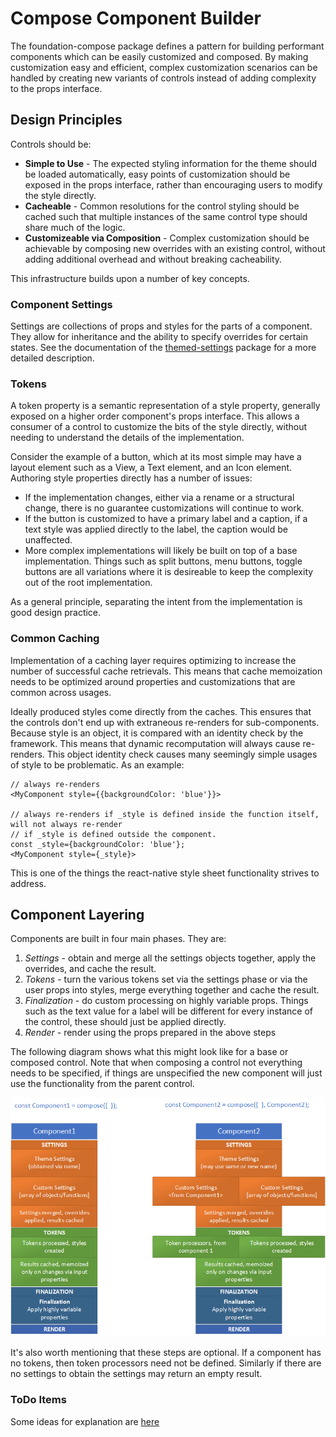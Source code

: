 # Compose Component Builder

The foundation-compose package defines a pattern for building performant components which can be easily customized and composed. By making customization easy and efficient, complex customization scenarios can be handled by creating new variants of controls instead of adding complexity to the props interface.

## Design Principles

Controls should be:

- **Simple to Use** - The expected styling information for the theme should be loaded automatically, easy points of customization should be exposed in the props interface, rather than encouraging users to modify the style directly.
- **Cacheable** - Common resolutions for the control styling should be cached such that multiple instances of the same control type should share much of the logic.
- **Customizeable via Composition** - Complex customization should be achievable by composing new overrides with an existing control, without adding additional overhead and without breaking cacheability.

This infrastructure builds upon a number of key concepts.

### Component Settings

Settings are collections of props and styles for the parts of a component. They allow for inheritance and the ability to specify overrides for certain states. See the documentation of the [themed-settings](../themed-settings/README.md) package for a more detailed description.

### Tokens

A token property is a semantic representation of a style property, generally exposed on a higher order component's props interface. This allows a consumer of a control to customize the bits of the style directly, without needing to understand the details of the implementation.

Consider the example of a button, which at its most simple may have a layout element such as a View, a Text element, and an Icon element. Authoring style properties directly has a number of issues:

- If the implementation changes, either via a rename or a structural change, there is no guarantee customizations will continue to work.
- If the button is customized to have a primary label and a caption, if a text style was applied directly to the label, the caption would be unaffected.
- More complex implementations will likely be built on top of a base implementation. Things such as split buttons, menu buttons, toggle buttons are all variations where it is desireable to keep the complexity out of the root implementation.

As a general principle, separating the intent from the implementation is good design practice.

### Common Caching

Implementation of a caching layer requires optimizing to increase the number of successful cache retrievals. This means that cache memoization needs to be optimized around properties and customizations that are common across usages.

Ideally produced styles come directly from the caches. This ensures that the controls don't end up with extraneous re-renders for sub-components. Because style is an object, it is compared with an identity check by the framework. This means that dynamic recomputation will always cause re-renders. This object identity check causes many seemingly simple usages of style to be problematic. As an example:

    // always re-renders
    <MyComponent style={{backgroundColor: 'blue'}}>

    // always re-renders if _style is defined inside the function itself, will not always re-render
    // if _style is defined outside the component.
    const _style={backgroundColor: 'blue'};
    <MyComponent style={_style}>

This is one of the things the react-native style sheet functionality strives to address.

## Component Layering

Components are built in four main phases. They are:

1. _Settings_ - obtain and merge all the settings objects together, apply the overrides, and cache the result.
1. _Tokens_ - turn the various tokens set via the settings phase or via the user props into styles, merge everything together and cache the result.
1. _Finalization_ - do custom processing on highly variable props. Things such as the text value for a label will be different for every instance of the control, these should just be applied directly.
1. _Render_ - render using the props prepared in the above steps

The following diagram shows what this might look like for a base or composed control. Note that when composing a control not everything needs to be specified, if things are unspecified the new component will just use the functionality from the parent control.

![Component Layering Diagram](./ComponentLayering.png)

It's also worth mentioning that these steps are optional. If a component has no tokens, then token processors need not be defined. Similarly if there are no settings to obtain the settings may return an empty result.

### ToDo Items

Some ideas for explanation are [here](./Todo.md)
